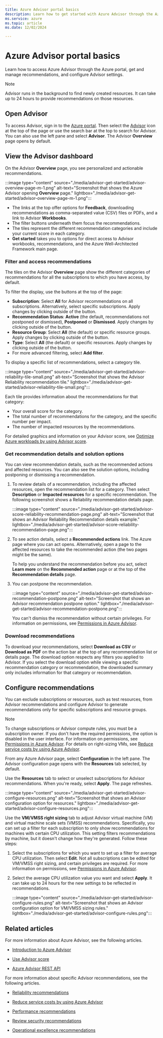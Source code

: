 ```yaml
---
title: Azure Advisor portal basics
description: Learn how to get started with Azure Advisor through the Azure portal, get and manage recommendations, and configure Advisor settings.
ms.service: azure
ms.topic: article
ms.date: 12/02/2024

---
```


# Azure Advisor portal basics

Learn how to access Azure Advisor through the Azure portal, get and manage recommendations, and configure Advisor settings.

> [!NOTE]
> Advisor runs in the background to find newly created resources. It can take up to 24 hours to provide recommendations on those resources.

## Open Advisor

To access Advisor, sign in to the [Azure portal](https://portal.azure.com). Then select the [Advisor](https://aka.ms/azureadvisordashboard) icon at the top of the page or use the search bar at the top to search for Advisor. You can also use the left pane and select **Advisor**. The Advisor **Overview** page opens by default.

## View the Advisor dashboard

On the Advisor **Overview** page, you see personalized and actionable recommendations.

:::image type="content" source="./media/advisor-get-started/advisor-overview-page-m-1.png" alt-text="Screenshot that shows the Azure Advisor opening **Overview** page." lightbox="./media/advisor-get-started/advisor-overview-page-m-1.png":::

* The links at the top offer options for **Feedback**, downloading recommendations as comma-separated value (CSV) files or PDFs, and a link to Advisor **Workbooks**.
* The filter buttons underneath them focus the recommendations.
* The tiles represent the different recommendation categories and include your current score in each category.
* **Get started** takes you to options for direct access to Advisor workbooks, recommendations, and the Azure Well-Architected Framework main page.

### Filter and access recommendations

The tiles on the Advisor **Overview** page show the different categories of recommendations for all the subscriptions to which you have access, by default.

To filter the display, use the buttons at the top of the page:

* **Subscription**: Select **All** for Advisor recommendations on all subscriptions. Alternatively, select specific subscriptions. Apply changes by clicking outside of the button.
* **Recommendation Status**: **Active** (the default, recommendations not postponed or dismissed), **Postponed** or **Dismissed**. Apply changes by clicking outside of the button.
* **Resource Group**: Select **All** (the default) or specific resource groups. Apply changes by clicking outside of the button.
* **Type**: Select **All** (the default) or specific resources. Apply changes by clicking outside of the button.
* For more advanced filtering, select **Add filter**.

To display a specific list of recommendations, select a category tile.

:::image type="content" source="./media/advisor-get-started/advisor-reliability-tile-small.png" alt-text="Screenshot  that shows the Advisor Reliability recommendation tile." lightbox="./media/advisor-get-started/advisor-reliability-tile-small.png":::

Each tile provides information about the recommendations for that category:

* Your overall score for the category.
* The total number of recommendations for the category, and the specific number per impact.
* The number of impacted resources by the recommendations.

For detailed graphics and information on your Advisor score, see [Optimize Azure workloads by using Advisor score](/azure/advisor/azure-advisor-score).

### Get recommendation details and solution options

You can view recommendation details, such as the recommended actions and affected resources. You can also see the solution options, including postponing or dismissing a recommendation.

1. To review details of a recommendation, including the affected resources, open the recommendation list for a category. Then select **Description** or **Impacted resources** for a specific recommendation. The following screenshot shows a Reliability recommendation details page.

   :::image type="content" source="./media/advisor-get-started/advisor-score-reliability-recommendation-page.png" alt-text="Screenshot that shows an Advisor Reliability Recommendation details example." lightbox="./media/advisor-get-started/advisor-score-reliability-recommendation-page.png":::

1. To see action details, select a **Recommended actions** link. The Azure page where you can act opens. Alternatively, open a page to the affected resources to take the recommended action (the two pages might be the same).
  
   To help you understand the recommendation before you act, select **Learn more** on the **Recommended action** page or at the top of the **Recommendation details** page.

1. You can postpone the recommendation.

   :::image type="content" source="./media/advisor-get-started/advisor-recommendation-postpone.png" alt-text="Screenshot that shows an Advisor recommendation postpone option." lightbox="./media/advisor-get-started/advisor-recommendation-postpone.png":::

   You can't dismiss the recommendation without certain privileges. For information on permissions, see [Permissions in Azure Advisor](permissions.md).

### Download recommendations

To download your recommendations, select **Download as CSV** or **Download as PDF** on the action bar at the top of any recommendation list or details page. The download option respects any filters you applied to Advisor. If you select the download option while viewing a specific recommendation category or recommendation, the downloaded summary only includes information for that category or recommendation.

## Configure recommendations

You can exclude subscriptions or resources, such as test resources, from Advisor recommendations and configure Advisor to generate recommendations only for specific subscriptions and resource groups.

> [!NOTE]
> To change subscriptions or Advisor compute rules, you must be a subscription owner. If you don't have the required permissions, the option is disabled in the user interface. For information on permissions, see [Permissions in Azure Advisor](permissions.md). For details on right-sizing VMs, see [Reduce service costs by using Azure Advisor](advisor-cost-recommendations.md).

From any Azure Advisor page, select **Configuration** in the left pane. The Advisor configuration page opens with the **Resources** tab selected, by default.

Use the **Resources** tab to select or unselect subscriptions for Advisor recommendations. When you're ready, select **Apply**. The page refreshes.

:::image type="content" source="./media/advisor-get-started/advisor-configure-resources.png" alt-text="Screenshot that shows an Advisor configuration option for resources." lightbox="./media/advisor-get-started/advisor-configure-resources.png":::

Use the **VM/VMSS right sizing** tab to adjust Advisor virtual machine (VM) and virtual machine scale sets (VMSS) recommendations. Specifically, you can set up a filter for each subscription to only show recommendations for machines with certain CPU utilization. This setting filters recommendations by machine, but it doesn't change how they're generated. Follow these steps:

1. Select the subscriptions for which you want to set up a filter for average CPU utilization. Then select **Edit**. Not all subscriptions can be edited for VM/VMSS right sizing, and certain privileges are required. For more information on permissions, see [Permissions in Azure Advisor](permissions.md).

1. Select the average CPU utilization value you want and select **Apply**. It can take up to 24 hours for the new settings to be reflected in recommendations.

   :::image type="content" source="./media/advisor-get-started/advisor-configure-rules.png" alt-text="Screenshot that shows an Advisor configuration option for VM/VMSS sizing rules." lightbox="./media/advisor-get-started/advisor-configure-rules.png":::

## Related articles

For more information about Azure Advisor, see the following articles.

*   [Introduction to Azure Advisor](./advisor-overview.md)

*   [Use Advisor score](./azure-advisor-score.md)

*   [Azure Advisor REST API](/rest/api/advisor)

For more information about specific Advisor recommendations, see the following articles.

*   [Reliability recommendations](./advisor-reference-reliability-recommendations.md)

*   [Reduce service costs by using Azure Advisor](./advisor-reference-cost-recommendations.md)

*   [Performance recommendations](./advisor-reference-performance-recommendations.md)

*   [Review security recommendations](/azure/defender-for-cloud/review-security-recommendations "Review security recommendations | Defender for Cloud | Microsoft Learn")

*   [Operational excellence recommendations](./advisor-reference-operational-excellence-recommendations.md)
